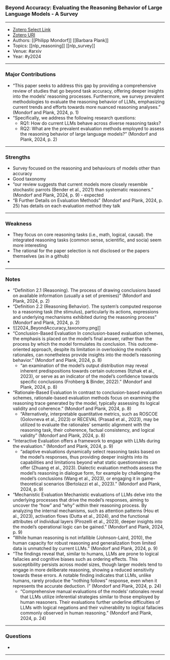 ### Beyond Accuracy: Evaluating the Reasoning Behavior of Large Language Models - A Survey
---
- [Zotero Select Link](zotero://select/groups/2480461/items/MMDPK3XF)
- [Zotero URI](https://www.zotero.org/groups/2480461/items/MMDPK3XF)
- Authors: [[Philipp Mondorf]]  [[Barbara Plank]] 
- Topics: [[nlp_reasoning]] [[nlp_survey]]
- Venue: #arxiv
- Year: #y2024

---
### Major Contributions
- “This paper seeks to address this gap by providing a comprehensive review of studies that go beyond task accuracy, offering deeper insights into the models’ reasoning processes. Furthermore, we survey prevalent methodologies to evaluate the reasoning behavior of LLMs, emphasizing current trends and efforts towards more nuanced reasoning analyses.” (Mondorf and Plank, 2024, p. 1)
- “Specifically, we address the following research questions: 
	- RQ1: How do current LLMs behave across diverse reasoning tasks? 
	- RQ2: What are the prevalent evaluation methods employed to assess the reasoning behavior of large language models?” (Mondorf and Plank, 2024, p. 2)
---
### Strengths
-  Survey focused on the reasoning and behaviours of models other than accuracy
- Good taxonomy
- “our review suggests that current models more closely resemble stochastic parrots (Bender et al., 2021) than systematic reasoners.” (Mondorf and Plank, 2024, p. 9) - expected
- “B Further Details on Evaluation Methods” (Mondorf and Plank, 2024, p. 25) has details on each evaluation method they talk
---
### Weakness
- They focus on core reasoning tasks (i.e., math, logical, causal). the integrated reasoning tasks (common sense, scientific, and socia) seem more interesting
- The rational for the paper selection is not disclosed or the papers themselves (as in a github)
- 
---
### Notes
- “Definition 2.1 (Reasoning). The process of drawing conclusions based on available information (usually a set of premises)” (Mondorf and Plank, 2024, p. 2)
- “Definition 2.2 (Reasoning Behavior). The system’s computed response to a reasoning task (the stimulus), particularly its actions, expressions and underlying mechanisms exhibited during the reasoning process” (Mondorf and Plank, 2024, p. 2)
- ![[2024_BeyondAccuracy_taxonomy.png]]
- “Conclusion-Based Evaluation In conclusion-based evaluation schemes, the emphasis is placed on the model’s final answer, rather than the process by which the model formulates its conclusion. This outcome-oriented approach, despite its limitation in overlooking the model’s rationales, can nonetheless provide insights into the model’s reasoning behavior.” (Mondorf and Plank, 2024, p. 8)
	- “an examination of the model’s output distribution may reveal inherent predispositions towards certain outcomes (Itzhak et al., 2023), or serve as an indicator of the model’s confidence towards specific conclusions (Frohberg & Binder, 2022).” (Mondorf and Plank, 2024, p. 8) 
- “Rationale-Based Evaluation In contrast to conclusion-based evaluation schemes, rationale-based evaluation methods focus on examining the reasoning trace generated by the model, typically assessing its logical validity and coherence.” (Mondorf and Plank, 2024, p. 8)
	- “Alternatively, interpretable quantitative metrics, such as ROSCOE (Golovneva et al., 2023) or RECEVAL (Prasad et al., 2023), may be utilized to evaluate the rationales’ semantic alignment with the reasoning task, their coherence, factual consistency, and logical validity” (Mondorf and Plank, 2024, p. 8)
- “Interactive Evaluation offers a framework to engage with LLMs during the evaluation.” (Mondorf and Plank, 2024, p. 9)
	- “adaptive evaluations dynamically select reasoning tasks based on the model’s responses, thus providing deeper insights into its capabilities and limitations beyond what static questionnaires can offer (Zhuang et al., 2023). Dialectic evaluation methods assess the model’s reasoning in dialogue form, for example by challenging the model’s conclusions (Wang et al., 2023), or engaging it in game-theoretical scenarios (Bertolazzi et al., 2023).” (Mondorf and Plank, 2024, p. 9)
- “Mechanistic Evaluation Mechanistic evaluations of LLMs delve into the underlying processes that drive the model’s responses, aiming to uncover the “how” and “why” within their reasoning process. By analyzing the internal mechanisms, such as attention patterns (Hou et al., 2023), activation flows (Dutta et al., 2024), and the functional attributes of individual layers (Pirozelli et al., 2023), deeper insights into the model’s operational logic can be gained.” (Mondorf and Plank, 2024, p. 9)
- “While human reasoning is not infallible (Johnson-Laird, 2010), the human capacity for robust reasoning and generalization from limited data is unmatched by current LLMs.” (Mondorf and Plank, 2024, p. 9)
- “The findings reveal that, similar to humans, LLMs are prone to logical fallacies and cognitive biases such as ordering effects. This susceptibility persists across model sizes, though larger models tend to engage in more deliberate reasoning, showing a reduced sensitivity towards these errors. A notable finding indicates that LLMs, unlike humans, rarely produce the “nothing follows” response, even when it represents the accurate deduction. I” (Mondorf and Plank, 2024, p. 24)
	- “Comprehensive manual evaluations of the models’ rationales reveal that LLMs utilize inferential strategies similar to those employed by human reasoners. Their evaluations further underline difficulties of LLMs with logical negations and their vulnerability to logical fallacies commonly observed in human reasoning.” (Mondorf and Plank, 2024, p. 24)
- ---
### Questions
- 
---
